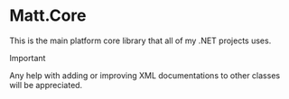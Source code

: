 # Matt.Core

This is the main platform core library that all of my .NET projects uses.

> [!IMPORTANT]
> Any help with adding or improving XML documentations to other classes will 
> be appreciated.
